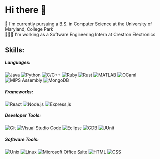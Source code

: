 # Hi there 👋

📕 I'm currently pursuing a B.S. in Computer Science at the University of Maryland, College Park <br />
👨🏽‍💻 I'm working as a Software Engineering Intern at Crestron Electronics

## Skills:

##### Languages: <br />
![Java](https://img.shields.io/badge/-Java-007396?style=flat&logo=java)
![Python](https://img.shields.io/badge/-Python-3776AB?style=flat&logo=python)
![C/C++](https://img.shields.io/badge/-C/C%2B%2B-00599C?style=flat&logo=c)
![Ruby](https://img.shields.io/badge/-Ruby-CC342D?style=flat&logo=ruby)
![Rust](https://img.shields.io/badge/-Rust-000000?style=flat&logo=rust)
![MATLAB](https://img.shields.io/badge/-MATLAB-0076A8?style=flat&logo=mathworks)
![OCaml](https://img.shields.io/badge/-OCaml-EC6813?style=flat&logo=ocaml)
![MIPS Assembly](https://img.shields.io/badge/-MIPS%20Assembly-0076A8?style=flat)
![MongoDB](https://img.shields.io/badge/-MongoDB-47A248?style=flat&logo=mongodb)

##### Frameworks: <br />
![React](https://img.shields.io/badge/-React-61DAFB?style=flat&logo=react)
![Node.js](https://img.shields.io/badge/-Node.js-339933?style=flat&logo=node.js)
![Express.js](https://img.shields.io/badge/-Express.js-000000?style=flat&logo=express)

##### Developer Tools: <br />
![Git](https://img.shields.io/badge/-Git-F05032?style=flat&logo=git)
![Visual Studio Code](https://img.shields.io/badge/-Visual%20Studio%20Code-007ACC?style=flat&logo=visual-studio-code)
![Eclipse](https://img.shields.io/badge/-Eclipse-2C2255?style=flat&logo=eclipse)
![GDB](https://img.shields.io/badge/-GDB-000000?style=flat&logo=gnu)
![JUnit](https://img.shields.io/badge/-JUnit-25A162?style=flat&logo=junit5)

##### Software Tools: <br />
![Unix](https://img.shields.io/badge/-Unix-000000?style=flat&logo=unix)
![Linux](https://img.shields.io/badge/-Linux-FCC624?style=flat&logo=linux)
![Microsoft Office Suite](https://img.shields.io/badge/-Microsoft%20Office%20Suite-D83B01?style=flat&logo=microsoft-office)
![HTML](https://img.shields.io/badge/-HTML-E34F26?style=flat&logo=html5)
![CSS](https://img.shields.io/badge/-CSS-1572B6?style=flat&logo=css3)


<!--
**rohanshar77/rohanshar77** is a ✨ _special_ ✨ repository because its `README.md` (this file) appears on your GitHub profile.

Here are some ideas to get you started:

- 🔭 I’m currently working on ...
- 🌱 I’m currently learning ...
- 👯 I’m looking to collaborate on ...
- 🤔 I’m looking for help with ...
- 💬 Ask me about ...
- 📫 How to reach me: ...
- 😄 Pronouns: ...
- ⚡ Fun fact: ...
-->
